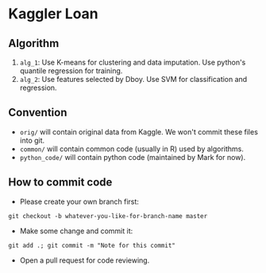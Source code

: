 Kaggler Loan
============

## Algorithm

1. `alg_1`: Use K-means for clustering and data imputation. Use python's quantile regression for training.
2. `alg_2`: Use features selected by Dboy. Use SVM for classification and regression.

## Convention

- `orig/` will contain original data from Kaggle. We won't commit these files into git.
- `common/` will contain common code (usually in R) used by algorithms.
- `python_code/` will contain python code (maintained by Mark for now).

## How to commit code

- Please create your own branch first:

```
git checkout -b whatever-you-like-for-branch-name master
```

- Make some change and commit it:

```
git add .; git commit -m "Note for this commit"
```

- Open a pull request for code reviewing.

